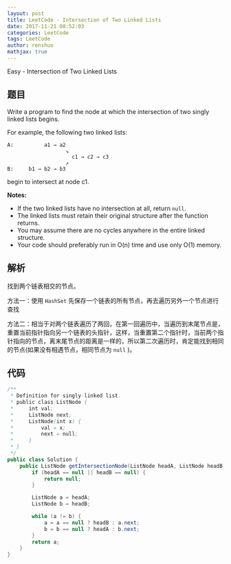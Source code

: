 ```yaml
---
layout: post
title: LeetCode - Intersection of Two Linked Lists
date: 2017-11-21 08:52:03
categories: LeetCode
tags: LeetCode
author: renshuo
mathjax: true
---
```


Easy - Intersection of Two Linked Lists

<!--more-->

## 题目

Write a program to find the node at which the intersection of two singly linked lists begins.

For example, the following two linked lists:

```
A:          a1 → a2
                   ↘
                     c1 → c2 → c3
                   ↗            
B:     b1 → b2 → b3

```

begin to intersect at node c1.

**Notes:**

- If the two linked lists have no intersection at all, return `null`.
- The linked lists must retain their original structure after the function returns.
- You may assume there are no cycles anywhere in the entire linked structure.
- Your code should preferably run in O(n) time and use only O(1) memory.

## 解析

找到两个链表相交的节点。

方法一：使用 `HashSet` 先保存一个链表的所有节点，再去遍历另外一个节点进行查找

方法二：相当于对两个链表遍历了两回，在第一回遍历中，当遍历到末尾节点是，重置当前指针指向另一个链表的头指针，这样，当重置第二个指针时，当前两个指针指向的节点，离末尾节点的距离是一样的，所以第二次遍历时，肯定能找到相同的节点(如果没有相遇节点，相同节点为 `null` )。

## 代码

``` java
/**
 * Definition for singly-linked list.
 * public class ListNode {
 *     int val;
 *     ListNode next;
 *     ListNode(int x) {
 *         val = x;
 *         next = null;
 *     }
 * }
 */
public class Solution {
    public ListNode getIntersectionNode(ListNode headA, ListNode headB) {
        if (headA == null || headB == null) {
            return null;
        }

        ListNode a = headA;
        ListNode b = headB;

        while (a != b) {
            a = a == null ? headB : a.next;
            b = b == null ? headA : b.next;
        }
        return a;
    }
}
```